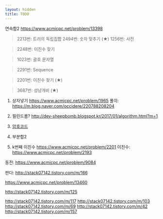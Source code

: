 ```yaml
---
layout: hidden
title: TODO
---
```

연속합2 https://www.acmicpc.net/problem/13398

> 2213번: 트리의 독립집합
> 2494번: 숫자 맞추기 (★)
> 1256번: 사전

> 2248번: 이진수 찾기

> 1023번: 괄호 문자열

> 2291번: Sequence

> 2201번: 이친수 찾기 (★)

> 3687번: 성냥개비 (★)


1. 상자넣기 
https://www.acmicpc.net/problem/1965 
풀이: https://m.blog.naver.com/occidere/220788208204

2. 필린드롬?
http://dev-sheepbomb.blogspot.kr/2017/01/algorithm.html?m=1

3. [암호코드](https://www.acmicpc.net/problem/2011)

4. 부분합2

5. k번째 이친수 https://www.acmicpc.net/problem/2201
이친수: https://www.acmicpc.net/problem/2193

동전: https://www.acmicpc.net/problem/9084

판다: http://stack07142.tistory.com/m/166

https://www.acmicpc.net/problem/13460

http://stack07142.tistory.com/m/125

http://stack07142.tistory.com/m/117
http://stack07142.tistory.com/m/103
http://stack07142.tistory.com/m/69
http://stack07142.tistory.com/m/42
http://stack07142.tistory.com/m/157

